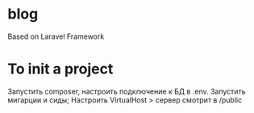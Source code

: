 # blog
Based on Laravel Framework

# To init a project
Запустить composer, настроить подключение к БД в .env. Запустить мигарции и сиды;
Настроить VirtualHost > сервер смотрит в /public
